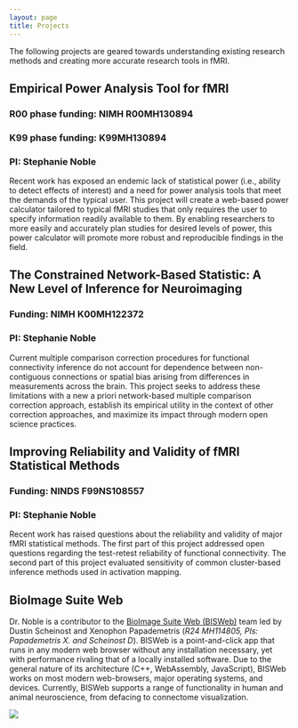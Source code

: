 ```yaml
---
layout: page
title: Projects
---
```

The following projects are geared towards understanding existing research methods and creating more accurate research tools in fMRI.

<h2>Empirical Power Analysis Tool for fMRI</h2>
<h3>R00 phase funding: NIMH R00MH130894</h3>
<h3>K99 phase funding: K99MH130894</h3>
<h3>PI: Stephanie Noble</h3>

Recent work has exposed an endemic lack of statistical power (i.e., ability to detect effects of interest) and a need for power analysis tools that meet the demands of the typical user. This project will create a web-based power calculator tailored to typical fMRI studies that only requires the user to specify information readily available to them. By enabling researchers to more easily and accurately plan studies for desired levels of power, this power calculator will promote more robust and reproducible findings in the field.

<h2>The Constrained Network-Based Statistic: A New Level of Inference for Neuroimaging</h2>
<h3>Funding: NIMH K00MH122372</h3>
<h3>PI: Stephanie Noble</h3>

Current multiple comparison correction procedures for functional connectivity inference do not account for dependence between non-contiguous connections or spatial bias arising from differences in measurements across the brain. This project seeks to address these limitations with a new a priori network-based multiple comparison correction approach, establish its empirical utility in the context of other correction approaches, and maximize its impact through modern open science practices.

<h2>Improving Reliability and Validity of fMRI Statistical Methods</h2>
<h3>Funding: NINDS F99NS108557</h3>
<h3>PI: Stephanie Noble</h3>

Recent work has raised questions about the reliability and validity of major fMRI statistical methods. The first part of this project addressed open questions regarding the test-retest reliability of functional connectivity. The second part of this project evaluated sensitivity of common cluster-based inference methods used in activation mapping.

<h2>BioImage Suite Web</h2>

Dr. Noble is a contributor to the [BioImage Suite Web (BISWeb)](https://bioimagesuiteweb.github.io/webapp/) team led by Dustin Scheinost and Xenophon Papademetris (_R24 MH114805, PIs: Papademetris X. and Scheinost D_). BISWeb is a point-and-click app that runs in any modern web browser without any installation necessary, yet with performance rivaling that of a locally installed software. Due to the general nature of its architecture (C++, WebAssembly, JavaScript), BISWeb works on most modern web-browsers, major operating systems, and devices. Currently, BISWeb supports a range of functionality in human and animal neuroscience, from defacing to connectome visualization.

![](https://github.com/bioimagesuiteweb/bisweb/blob/master/web/images/bisweb_newlogo_white_small.png)
